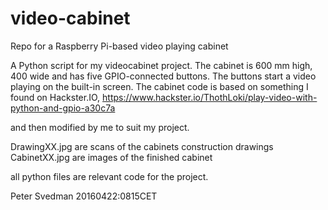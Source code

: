# video-cabinet
Repo for a Raspberry Pi-based video playing cabinet

A Python script for my videocabinet project. The cabinet is 600 mm high, 400 wide and has five GPIO-connected buttons. The buttons start a video playing on the built-in screen. The cabinet code is based on something I found on Hackster.IO, https://www.hackster.io/ThothLoki/play-video-with-python-and-gpio-a30c7a

and then modified by me to suit my project. 

DrawingXX.jpg are scans of the cabinets construction drawings <not done yet>
CabinetXX.jpg are images of the finished cabinet  <not done yet>

all python files are relevant code for the project. 

Peter Svedman 20160422:0815CET

